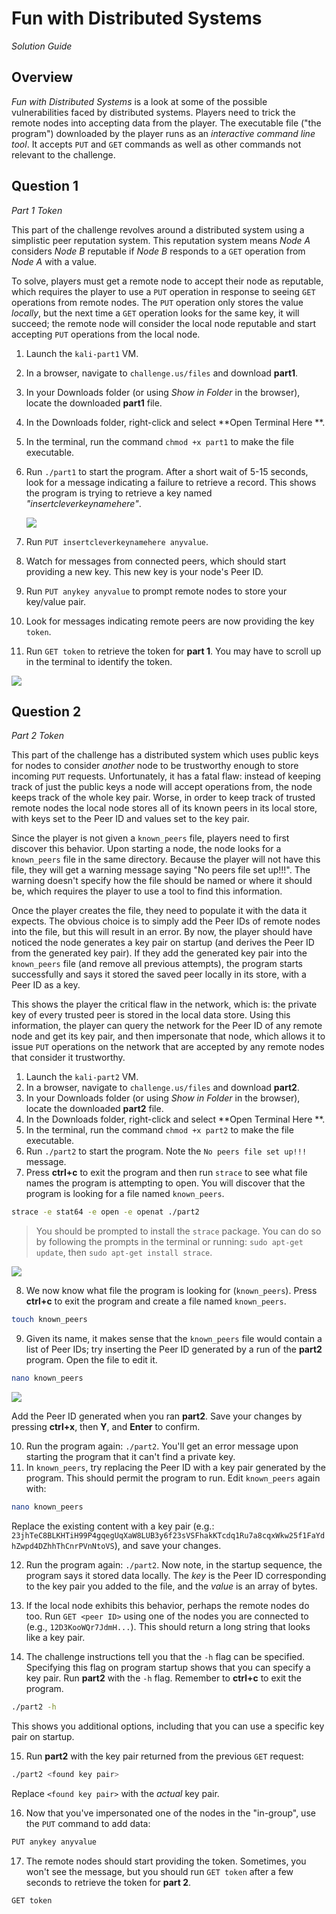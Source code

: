 # Fun with Distributed Systems

*Solution Guide*

## Overview

*Fun with Distributed Systems* is a look at some of the possible vulnerabilities faced by distributed systems. Players need to trick the remote nodes into accepting data from the player. The executable file ("the program") downloaded by the player runs as an *interactive command line tool*. It accepts `PUT` and `GET` commands as well as other commands not relevant to the challenge.

## Question 1

*Part 1 Token*

This part of the challenge revolves around a distributed system using a simplistic peer reputation system. This reputation system means *Node A* considers *Node B* reputable if *Node B* responds to a `GET` operation from *Node A* with a value.

To solve, players must get a remote node to accept their node as reputable, which requires the player to use a `PUT` operation in response to seeing `GET` operations from remote nodes. The `PUT` operation only stores the value *locally*, but the next time a `GET` operation looks for the same key, it will succeed; the remote node will consider the local node reputable and start accepting `PUT` operations from the local node.

1. Launch the `kali-part1` VM.
2. In a browser, navigate to `challenge.us/files` and download **part1**.
3. In your Downloads folder (or using *Show in Folder* in the browser), locate the downloaded **part1** file.
4. In the Downloads folder, right-click and select **Open Terminal Here **.
5. In the terminal, run the command `chmod +x part1` to make the file executable.
6. Run `./part1` to start the program. After a short wait of 5-15 seconds, look for a message indicating a failure to retrieve a record. This shows the program is trying to retrieve a key named *"insertcleverkeynamehere"*.

   ![](img/q1-step-6.png)

7. Run `PUT insertcleverkeynamehere anyvalue`.
8. Watch for messages from connected peers, which should start providing a new key. This new key is your node's Peer ID.
9. Run `PUT anykey anyvalue` to prompt remote nodes to store your key/value pair.
10. Look for messages indicating remote peers are now providing the key `token`.
11. Run `GET token` to retrieve the token for **part 1**. You may have to scroll up in the terminal to identify the token.

   ![](img/q1-token.png)

## Question 2

*Part 2 Token*

This part of the challenge has a distributed system which uses public keys for nodes to consider *another* node to be trustworthy enough to store incoming `PUT` requests. Unfortunately, it has a fatal flaw: instead of keeping track of just the public keys a node will accept operations from, the node keeps track of the whole key pair. Worse, in order to keep track of trusted remote nodes the local node stores all of its known peers in its local store, with keys set to the Peer ID and values set to the key pair.

Since the player is not given a `known_peers` file, players need to first discover this behavior. Upon starting a node, the node looks for a `known_peers` file in the same directory. Because the player will not have this file, they will get a warning message saying "No peers file set up!!!". The warning doesn't specify how the file should be named or where it should be, which requires the player to use a tool to find this information.

Once the player creates the file, they need to populate it with the data it expects. The obvious choice is to simply add the Peer IDs of remote nodes into the file, but this will result in an error. By now, the player should have noticed the node generates a key pair on startup (and derives the Peer ID from the generated key pair). If they add the generated key pair into the `known_peers` file (and remove all previous attempts), the program starts successfully and says it stored the saved peer locally in its store, with a Peer ID as a key.

This shows the player the critical flaw in the network, which is: the private key of every trusted peer is stored in the local data store. Using this information, the player can query the network for the Peer ID of any remote node and get its key pair, and then impersonate that node, which allows it to issue `PUT` operations on the network that are accepted by any remote nodes that consider it trustworthy.

1. Launch the `kali-part2` VM.
2. In a browser, navigate to `challenge.us/files` and download **part2**.
3. In your Downloads folder (or using *Show in Folder* in the browser), locate the downloaded **part2** file.
4. In the Downloads folder, right-click and select **Open Terminal Here **.
5. In the terminal, run the command `chmod +x part2` to make the file executable.
6. Run `./part2` to start the program. Note the `No peers file set up!!!` message.
7. Press **ctrl+c** to exit the program and then run `strace` to see what file names the program is attempting to open. You will discover that the program is looking for a file named `known_peers`.

```bash
strace -e stat64 -e open -e openat ./part2
```

>You should be prompted to install the `strace` package. You can do so by following the prompts in the terminal or running: `sudo apt-get update`, then `sudo apt-get install strace`.

![](img/q2-peers.png)

8. We now know what file the program is looking for (`known_peers`). Press **ctrl+c** to exit the program and create a file named `known_peers`.

```bash
touch known_peers
```

9. Given its name, it makes sense that the `known_peers` file would contain a list of Peer IDs; try inserting the Peer ID generated by a run of the **part2** program. Open the file to edit it.

```bash
nano known_peers
```

![](img/q2-nano.png)

Add the Peer ID generated when you ran **part2**. Save your changes by pressing **ctrl+x**, then **Y**, and **Enter** to confirm.

10. Run the program again: `./part2`. You'll get an error message upon starting the program that it can't find a private key.
11. In `known_peers`, try replacing the Peer ID with a key pair generated by the program. This should permit the program to run. Edit `known_peers` again with:

```bash
nano known_peers
```

Replace the existing content with a key pair (e.g.: `23jhTeC8BLKHTiH99P4gqegUqXaW8LUB3y6f23sVSFhakKTcdq1Ru7a8cqxWkw25f1FaYdhZwpd4DZhhThCnrPVnNtoVS`), and save your changes.

12. Run the program again: `./part2`. Now note, in the startup sequence, the program says it stored data locally. The *key* is the Peer ID corresponding to the key pair you added to the file, and the *value* is an array of bytes.

13. If the local node exhibits this behavior, perhaps the remote nodes do too. Run `GET <peer ID>` using one of the nodes you are connected to (e.g., `12D3KooWQr7JdmH...`). This should return a long string that looks like a key pair.

14. The challenge instructions tell you that the `-h` flag can be specified. Specifying this flag on program startup shows that you can specify a key pair. Run **part2** with the `-h` flag. Remember to **ctrl+c** to exit the program.

```bash
./part2 -h
```

This shows you additional options, including that you can use a specific key pair on startup.

15. Run **part2** with the key pair returned from the previous `GET` request:

```bash
./part2 <found key pair>
```

Replace `<found key pair>` with the *actual* key pair.

16. Now that you've impersonated one of the nodes in the "in-group", use the `PUT` command to add data:

```bash
PUT anykey anyvalue
```

17. The remote nodes should start providing the token. Sometimes,  you won't see the message, but you should run `GET token` after a few seconds to retrieve the token for **part 2**.

```bash
GET token
```